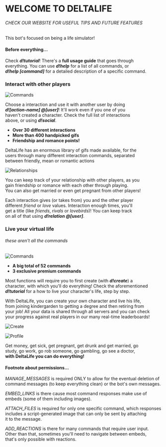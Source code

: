 # WELCOME TO DELTALIFE
###### CHECK OUR WEBSITE FOR USEFUL TIPS AND FUTURE FEATURES


This bot's focused on being a life simulator!

#### Before everything...
Check ***d!tutorial***! There's a **full usage guide** that goes through  
everything. You can use ***d!help***  for a list of all commands, or  
***d!help [command]*** for a detailed description of a specific command.


### Interact with other players

![Commands](https://i.imgur.com/o4vsREE.png)

Choose a interaction and use it with another user by doing  
***d![action-name] @[user]***! It'll work even if you one of you  
haven't created a character. Check the full list of interactions  
above, or using ***d!social***.

* **Over 30 different interactions**
* **More than 400 handpicked gifs**
* **Friendship and romance points!**

DeltaLife has an enormous library of gifs made available, for the  
users through many different interaction commands, separated  
between friendly, mean or romantic actions

![Relationships](https://i.imgur.com/PvToXk0.png)

You can keep track of your relationship with other players, as you  
gain friendship or romance with each other through playing.  
You can also get married or even get pregnant from other players!

Each interaction gives (or takes from) you and the other player  
different *friend* or *love* values. Interaction enough times, you'll  
get a title (like *friends*, *rivals* or *lovebirds*)! You can keep track  
on all of that using ***d!relation @[user]***.


### Live your virtual life
###### these aren't all the commands

![Commands](https://i.imgur.com/K0kawv2.png)

* **A big total of 52 commands**
* **3 exclusive premium commands**

Most functions will require you to first create (with ***d!create***) a  
character, with which you'll do everything! Check the aforementioned  
***d!tutorial*** for a how to live your character's life, step by step.

With DeltaLife, you can create your own character and live his life,  
from joining kindergarden to getting a degree and then retiring from  
your job! All your data is shared through all servers and you can check  
your progress against real players in our many real-time leaderboards!

![Create](https://i.imgur.com/w0j33uw.png)

![Profile](https://i.imgur.com/A8iuG0R.png)

Get money, get sick, get pregnant, get drunk and get married, go  
study, go work, go rob someone, go gambling, go see a doctor,  
**with DeltaLife you can do everything!**


#### Footnote about permissions...
					
*MANAGE_MESSAGES* is required ONLY to allow for the eventual deletion of  
command messages (to keep everything clean) or the bot's own messages.

*EMBED_LINKS* is there cause most command responses make use of  
embeds (some of them including images).

*ATTACH_FILES* is required for only one specific command, which responses  
includes a script-generated image that can only be sent by attaching  
it to the message.

*ADD_REACTIONS* is there for many commands that require user input.  
Other than that, sometimes you'll need to navigate between embeds,  
that's only possible with reactions.